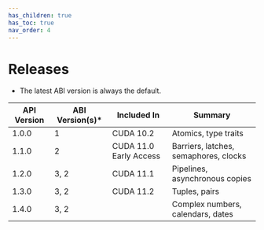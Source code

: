 ```yaml
---
has_children: true
has_toc: true
nav_order: 4
---
```


# Releases

* The latest ABI version is always the default.

| API Version | ABI Version(s)* | Included In            | Summary                               |
|-------------|-----------------|------------------------|---------------------------------------|
| 1.0.0       | 1               | CUDA 10.2              | Atomics, type traits                  |
| 1.1.0       | 2               | CUDA 11.0 Early Access | Barriers, latches, semaphores, clocks |
| 1.2.0       | 3, 2            | CUDA 11.1              | Pipelines, asynchronous copies        |
| 1.3.0       | 3, 2            | CUDA 11.2              | Tuples, pairs                         |
| 1.4.0       | 3, 2            |                        | Complex numbers, calendars, dates     |

